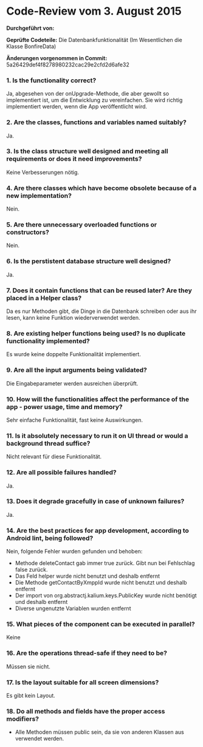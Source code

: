 # Code-Review vom 3. August 2015

**Durchgeführt von:**

**Geprüfte Codeteile:** Die Datenbankfunktionalität (Im Wesentlichen die Klasse BonfireData)

**Änderungen vorgenommen in Commit:** 5a26429def4f8278980232cac29e2cfd2d6afe32

### 1. Is the functionality correct?

Ja, abgesehen von der onUpgrade-Methode, die aber gewollt so implementiert ist, um die Entwicklung zu vereinfachen. Sie wird richtig implementiert werden, wenn die App veröffentlicht wird.

### 2. Are the classes, functions and variables named suitably?

Ja.

### 3. Is the class structure well designed and meeting all requirements or does it need improvements?

Keine Verbesserungen nötig.

### 4. Are there classes which have become obsolete because of a new implementation?

Nein.

### 5. Are there unnecessary overloaded functions or constructors?

Nein.

### 6. Is the perstistent database structure well designed?

Ja.

### 7. Does it contain functions that can be reused later? Are they placed in a Helper class?

Da es nur Methoden gibt, die Dinge in die Datenbank schreiben oder aus ihr lesen, kann keine Funktion wiederverwendet werden.

### 8. Are existing helper functions being used? Is no duplicate functionality implemented?

Es wurde keine doppelte Funktionalität implementiert.

### 9. Are all the input arguments being validated?

Die Eingabeparameter werden ausreichen überprüft.

### 10. How will the functionalities affect the performance of the app - power usage, time and memory?

Sehr einfache Funktionalität, fast keine Auswirkungen.

### 11. Is it absolutely necessary to run it on UI thread or would a background thread suffice?

Nicht relevant für diese Funktionalität.

### 12. Are all possible failures handled?

Ja.

### 13. Does it degrade gracefully in case of unknown failures?

Ja.

### 14. Are the best practices for app development, according to Android lint, being followed?

Nein, folgende Fehler wurden gefunden und behoben:

- Methode deleteContact gab immer true zurück. Gibt nun bei Fehlschlag false zurück.
- Das Feld helper wurde nicht benutzt und deshalb entfernt
- Die Methode getContactByXmppId wurde nicht benutzt und deshalb entfernt
- Der import von org.abstractj.kalium.keys.PublicKey wurde nicht benötigt und deshalb entfernt
- Diverse ungenutzte Variablen wurden entfernt

### 15. What pieces of the component can be executed in parallel?

Keine

### 16. Are the operations thread-safe if they need to be?

Müssen sie nicht.

### 17. Is the layout suitable for all screen dimensions?

Es gibt kein Layout.

### 18. Do all methods and fields have the proper access modifiers?

- Alle Methoden müssen public sein, da sie von anderen Klassen aus verwendet werden.
